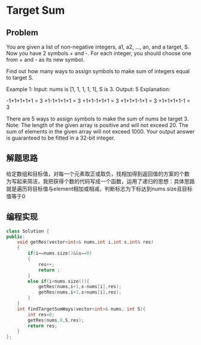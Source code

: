 # Target Sum
## Problem 
You are given a list of non-negative integers, a1, a2, ..., an, and a target, S. Now you have 2 symbols + and -. For each integer, you should choose one from + and - as its new symbol.

Find out how many ways to assign symbols to make sum of integers equal to target S.

Example 1:
Input: nums is [1, 1, 1, 1, 1], S is 3. 
Output: 5
Explanation: 

-1+1+1+1+1 = 3
+1-1+1+1+1 = 3
+1+1-1+1+1 = 3
+1+1+1-1+1 = 3
+1+1+1+1-1 = 3

There are 5 ways to assign symbols to make the sum of nums be target 3.
Note:
The length of the given array is positive and will not exceed 20.
The sum of elements in the given array will not exceed 1000.
Your output answer is guaranteed to be fitted in a 32-bit integer.
## 解题思路
给定数组和目标值，对每一个元素取正或取负，找相加得到返回值的方案的个数</br>
为写起来简洁，我把获得个数的代码写成一个函数，运用了递归的思想：具体思路就是遍历将目标值与element相加或相减，判断标志为下标达到nums.size且目标值等于0
## 编程实现
```C++
class Solution {
public:
    void getRes(vector<int>& nums,int i,int s,int& res)
    {
        if(i==nums.size()&&s==0)
        {
            res++;
            return ;
        }
        else if(i<nums.size()){
            getRes(nums,i+1,s-nums[i],res);
            getRes(nums,i+1,s+nums[i],res);
        }
    }
    int findTargetSumWays(vector<int>& nums, int S){
        int res=0;
        getRes(nums,0,S,res);
        return res;
    }
};
```
